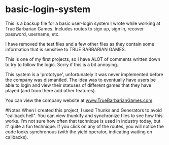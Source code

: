 # basic-login-system

This is a backup file for a basic user-login system I wrote while working at True Barbarian Games.  Includes routes to sign up, sign in, recover password, username, etc.

I have removed the test files and a few other files as they contain some information that is sensitive to TRUE BARBARIAN GAMES.

This is one of my first projects, so I have ALOT of comments written down to try to follow the logic.  Sorry if this is a bit annoying.

This system is a 'prototype', unfortunately it was never implemented before the company was dismantled.  The idea was to eventually have users be able to login and view their statuses of different games that they have played (and from there add other features).

You can view the company website at www.TrueBarbarianGames.com

#Notes
When I created this project, I used Thunks and Generators to avoid "callback hell".  You can view thunkify and synchronize files to see how this works.
I'm not sure how often that technique is used in industry today, but it' quite a fun technique.  If you click on any of the routes, you will notice the code looks synchronous (with the yield operator, indicating waiting on callbacks).  
